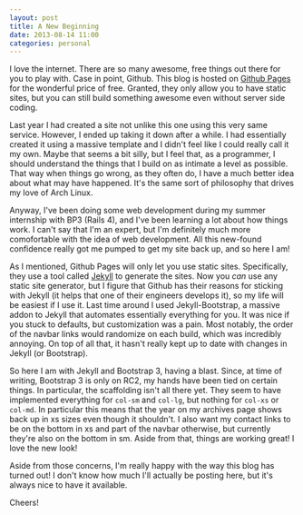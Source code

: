 ```yaml
---
layout: post
title: A New Beginning
date: 2013-08-14 11:00
categories: personal
---
```


I love the internet. There are so many awesome, free things out there for you to play with. Case in point, Github.
This blog is hosted on [Github Pages](http://pages.github.com/) for the wonderful price of free. Granted, they only
allow you to have static sites, but you can still build something awesome even without server side coding.

Last year I had created a site not unlike this one using this very same service. However, I ended up taking it down
after a while. I had essentially created it using a massive template and I didn't feel like I could really call it
my own. Maybe that seems a bit silly, but I feel that, as a programmer, I should understand the things that I build
on as intimate a level as possible. That way when things go wrong, as they often do, I have a much better idea about
what may have happened. It's the same sort of philosophy that drives my love of Arch Linux.

Anyway, I've been doing some web development during my summer internship with BP3 (Rails 4), and I've been learning
a lot about how things work. I can't say that I'm an expert, but I'm definitely much more comofortable with the idea
of web development. All this new-found confidence really got me pumped to get my site back up, and so here I am!

As I mentioned, Github Pages will only let you use static sites. Specifically, they use a tool called
[Jekyll](http://jekyllrb.com/) to generate the sites. Now you *can* use any static site generator, but I figure that
Github has their reasons for sticking with Jekyll (it helps that one of their engineers develops it), so my life will
be easiest if I use it. Last time around I used Jekyll-Bootstrap, a massive addon to Jekyll that automates essentially
everything for you. It was nice if you stuck to defaults, but customization was a pain. Most notably, the order of the
navbar links would randomize on each build, which was incredibly annoying. On top of all that, it hasn't really kept
up to date with changes in Jekyll (or Bootstrap).

So here I am with Jekyll and Bootstrap 3, having a blast. Since, at time of writing, Bootstrap 3 is only on RC2, my
hands have been tied on certain things. In particular, the scaffolding isn't all there yet. They seem to have
implemented everything for `col-sm` and `col-lg`, but nothing for `col-xs` or `col-md`. In particular this means
that the year on my archives page shows back up in xs sizes even though it shouldn't. I also want my contact links
to be on the bottom in xs and part of the navbar otherwise, but currently they're also on the bottom in sm. Aside from
that, things are working great! I love the new look!

Aside from those concerns, I'm really happy with the way this blog has turned out! I don't know how much I'll actually
be posting here, but it's always nice to have it available.

Cheers!